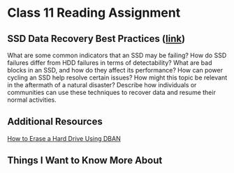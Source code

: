 # Class 11 Reading Assignment

## SSD Data Recovery Best Practices ([link](https://www.n-able.com/blog/ssd-data-recovery-best-practices))

What are some common indicators that an SSD may be failing?
How do SSD failures differ from HDD failures in terms of detectability?
What are bad blocks in an SSD, and how do they affect its performance?
How can power cycling an SSD help resolve certain issues?
How might this topic be relevant in the aftermath of a natural disaster? Describe how individuals or communities can use these techniques to recover data and resume their normal activities.

## Additional Resources
[How to Erase a Hard Drive Using DBAN](https://www.lifewire.com/how-to-erase-a-hard-drive-using-dban-2619148)

## Things I Want to Know More About
